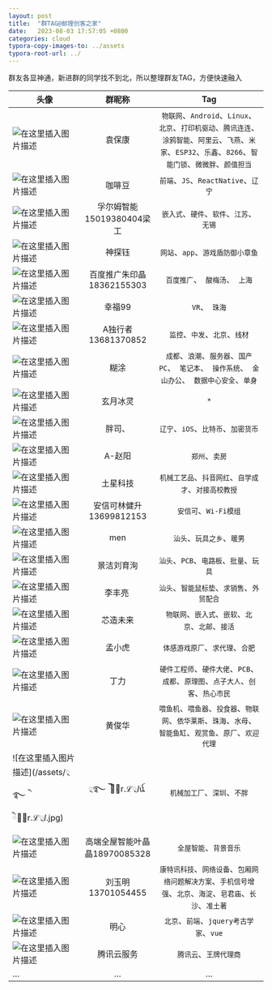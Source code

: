 ```yaml
---
layout: post
title:  "群TAG@邮理创客之家"
date:   2023-08-03 17:57:05 +0800
categories: cloud
typora-copy-images-to: ../assets
typora-root-url: ../
---
```


群友各显神通，新进群的同学找不到北，所以整理群友TAG，方便快速融入

| 头像 | 群昵称 | Tag|
| ------------- |:-------------:|:-------------:|
|![在这里插入图片描述](/assets/kangear.jpg)| 袁保康    |`物联网`、`Android`、`Linux`、`北京`、`打印机驱动`、`腾讯连连`、`涂鸦智能`、`阿里云`、`飞燕`、`米家`、`ESP32`、`乐鑫`、`8266`、`智能门锁`、`微微胖`、`颜值担当`
|![在这里插入图片描述](/assets/咖啡豆.jpg)| 咖啡豆    |`前端`、`JS`、`ReactNative`、`辽宁`
|![在这里插入图片描述](/assets/孚尔姆智能15019380404梁工.jpg)| 孚尔姆智能15019380404梁工    |`嵌入式`、`硬件`、`软件`、`江苏`、`无锡`
|![在这里插入图片描述](/assets/神探钰.jpg)| 神探钰    |`网站`、`app`、`游戏盾防御小章鱼`
|![在这里插入图片描述](/assets/百度推广朱印晶18362155303.jpg)| 百度推广朱印晶18362155303   |`百度推广`、` 酸梅汤`、` 上海`
|![在这里插入图片描述](/assets/幸福99.jpg)| 幸福99    |`VR`、` 珠海`
|![在这里插入图片描述](/assets/A独行者13681370852.jpg)| A独行者13681370852    |`监控`、`中发`、`北京`、`线材`
|![在这里插入图片描述](/assets/糊涂.jpg)| 糊涂    |`成都`、`浪潮`、`服务器`、`国产PC`、` 笔记本`、` 操作系统`、` 金山办公`、` 数据中心安全`、`单身`
|![在这里插入图片描述](/assets/玄月冰灵.jpg)| 玄月冰灵   |`*`
|![在这里插入图片描述](/assets/胖司、.jpg)| 胖司、   |`辽宁`、`iOS`、`比特币`、`加密货币`
|![在这里插入图片描述](/assets/A-赵阳.jpg)| A-赵阳   |`郑州`、`卖房`
|![在这里插入图片描述](/assets/土星科技.jpg)| 土星科技    |`机械工艺品`、`抖音网红`、`自学成才`、`对接高校教授`
|![在这里插入图片描述](/assets/安信可林健升13699812153.jpg)| 安信可林健升13699812153  |`安信可`、`Wi-Fi模组`
|![在这里插入图片描述](/assets/men.jpg)| men |`汕头`、`玩具之乡`、`暖男`
|![在这里插入图片描述](/assets/景洁刘育洵.jpg)| 景洁刘育洵  |`汕头`、`PCB`、`电路板`、`批量`、`玩具`
|![在这里插入图片描述](/assets/李丰亮.jpg)| 李丰亮   |`汕头`、`智能鼠标垫`、`求销售`、`外贸配合`
|![在这里插入图片描述](/assets/芯造未来.jpg)| 芯造未来  |`物联网`、`嵌入式`、`嵌软`、`北京`、`北邮`、`接活`
|![在这里插入图片描述](/assets/孟小虎.jpg)| 孟小虎  |`体感游戏原厂`、`求代理`、`合肥`
|![在这里插入图片描述](/assets/丁力.jpg)| 丁力  |`硬件工程师`、`硬件大佬`、`PCB`、`成都`、`原理图`、`点子大人`、`创客`、`热心市民`
|![在这里插入图片描述](/assets/黄俊华.jpg)| 黄俊华 |`喂鱼机`、`喂鱼器`、`投食器`、`物联网`、`依华莱斯`、`珠海`、`水母`、`智能鱼缸`、`观赏鱼`、`原厂`、`欢迎代理`
|![在这里插入图片描述](/assets/྄࿐ ེ ེℳ྄r.ℒ྄ⅈ.jpg)| ྄࿐ ེ ེℳ྄r.ℒ྄ⅈꪌ   |`机械加工厂`、`深圳`、`不胖`
|![在这里插入图片描述](/assets/高端全屋智能叶晶晶18970085328.jpg)| 高端全屋智能叶晶晶18970085328  |`全屋智能`、`背景音乐`|
|![在这里插入图片描述](/assets/刘玉明13701054455.jpg)| 刘玉明13701054455  |`康特讯科技`、`网络设备`、`包厢网络问题解决方案`、`手机信号增强`、`北京`、`海淀`、`皂君庙`、`长沙`、`准土著`|
|![在这里插入图片描述](/assets/明心.jpg)| 明心  |`北京`、`前端`、`jquery考古学家`、`vue`|
|![在这里插入图片描述](/assets/腾讯云服务.jpg)| 腾讯云服务  |`腾讯云`、`王牌代理商`|
| … |…  |…|

